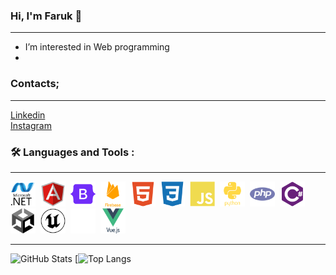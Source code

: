 ### Hi, I'm Faruk 👋
---

- I’m interested in Web programming
- 

### Contacts;
---
[Linkedin](https://www.linkedin.com/in/mehmet-faruk-kolip-6a664924b/)
<br>
[Instagram](https://www.instagram.com/ifaaruuk)
### 🛠️ Languages and Tools :
---
<img src="https://github.com/devicons/devicon/blob/master/icons/dot-net/dot-net-original-wordmark.svg" title="Dotnet" alt="Dotnet" width="40" height="40"/>&nbsp;
<img src="https://github.com/devicons/devicon/blob/master/icons/angularjs/angularjs-original.svg" title="Angular" alt="Angular" width="40" height="40"/>&nbsp;
<img src="https://github.com/devicons/devicon/blob/master/icons/bootstrap/bootstrap-plain.svg" title="Bootstrap" alt="Bootstrap" width="40" height="40"/>&nbsp;
<img src="https://github.com/devicons/devicon/blob/master/icons/firebase/firebase-plain-wordmark.svg" title="Firebase" alt="Firebase" width="40" height="40"/>&nbsp;
<img src="https://github.com/devicons/devicon/blob/master/icons/html5/html5-plain.svg" title="HTML5" alt="HTML5" width="40" height="40"/>&nbsp;
<img src="https://github.com/devicons/devicon/blob/master/icons/css3/css3-plain.svg" title="CSS3" alt="CSS3" width="40" height="40"/>&nbsp;
<img src="https://github.com/devicons/devicon/blob/master/icons/javascript/javascript-plain.svg" title="Javascript" alt="Javascript" width="40" height="40"/>&nbsp;
<img src="https://github.com/devicons/devicon/blob/master/icons/python/python-plain-wordmark.svg" title="Python" alt="Python" width="40" height="40"/>&nbsp;
<img src="https://github.com/devicons/devicon/blob/master/icons/php/php-plain.svg" title="Php" alt="Php" width="40" height="40"/>&nbsp;
<img src="https://github.com/devicons/devicon/blob/master/icons/csharp/csharp-plain.svg" title="C#" alt="C#" width="40" height="40"/>&nbsp;
<img src="https://github.com/devicons/devicon/blob/master/icons/unity/unity-original.svg" title="Unity" alt="Unity" width="40" height="40"/>&nbsp;
<img src="https://github.com/devicons/devicon/blob/master/icons/unrealengine/unrealengine-original.svg" title="Unreal Engine" alt="Unreal Engine" width="40" height="40"/>&nbsp;
<img src="https://github.com/devicons/devicon/blob/master/icons/discordjs/discordjs-plain.svg" title="Discord.js" alt="Discord.js" width="40" height="40"/>&nbsp; 
<img src="https://github.com/devicons/devicon/blob/master/icons/vuejs/vuejs-original-wordmark.svg" title="VueJs" alt="VueJs" width="40" height="40"/>&nbsp;

---

![GitHub Stats](https://github-readme-stats.vercel.app/api?username=shymoix&show_icons=true&theme=transparent)
[![Top Langs](https://github-readme-stats.vercel.app/api/top-langs/?username=shymoix_icons=true&theme=transparent)



<!--
**Shymoix/Shymoix** is a ✨ _special_ ✨ repository because its `README.md` (this file) appears on your GitHub profile.

Here are some ideas to get you started:

- 🔭 I’m currently working on ...
- 🌱 I’m currently learning ...
- 👯 I’m looking to collaborate on ...
- 🤔 I’m looking for help with ...
- 💬 Ask me about ...
- 📫 How to reach me: ...
- 😄 Pronouns: ...
- ⚡ Fun fact: ...
-->
